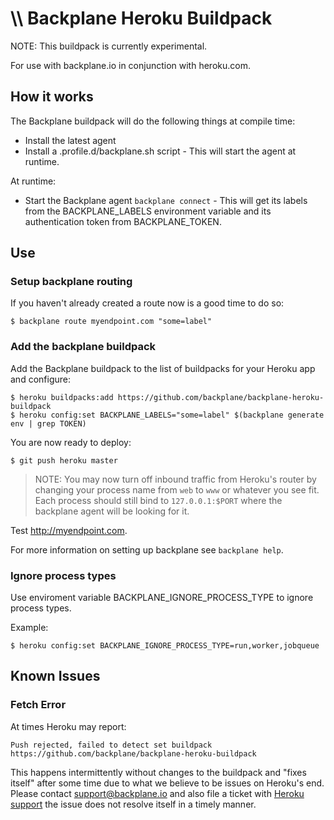 # \\\ Backplane Heroku Buildpack

NOTE: This buildpack is currently experimental.

For use with backplane.io in conjunction with heroku.com.

## How it works

The Backplane buildpack will do the following things at compile time:

* Install the latest agent
* Install a .profile.d/backplane.sh script - This will start the agent at runtime.

At runtime:

* Start the Backplane agent `backplane connect` - This will get its
	  labels from the BACKPLANE_LABELS environment variable and its
authentication token from BACKPLANE_TOKEN.

## Use

### Setup backplane routing

If you haven't already created a route now is a good time to do so:

	$ backplane route myendpoint.com "some=label"

### Add the backplane buildpack

Add the Backplane buildpack to the list of buildpacks for your Heroku app and
configure:

	$ heroku buildpacks:add https://github.com/backplane/backplane-heroku-buildpack
	$ heroku config:set BACKPLANE_LABELS="some=label" $(backplane generate env | grep TOKEN)

You are now ready to deploy:

	$ git push heroku master

> NOTE: You may now turn off inbound traffic from Heroku's router by changing
> your process name from `web` to `www` or whatever you see fit. Each process
> should still bind to `127.0.0.1:$PORT` where the backplane agent will be
> looking for it.

Test http://myendpoint.com.

For more information on setting up backplane see `backplane help`.

### Ignore process types

Use enviroment variable BACKPLANE_IGNORE_PROCESS_TYPE to ignore process types.

Example:

	$ heroku config:set BACKPLANE_IGNORE_PROCESS_TYPE=run,worker,jobqueue


## Known Issues

### Fetch Error

At times Heroku may report:

	Push rejected, failed to detect set buildpack https://github.com/backplane/backplane-heroku-buildpack

This happens intermittently without changes to the buildpack and "fixes itself"
after some time due to what we believe to be issues on Heroku's end. Please
contact support@backplane.io and also file a ticket with [Heroku
support](https://help.heroku.com) the issue does not resolve itself in a timely
manner.
